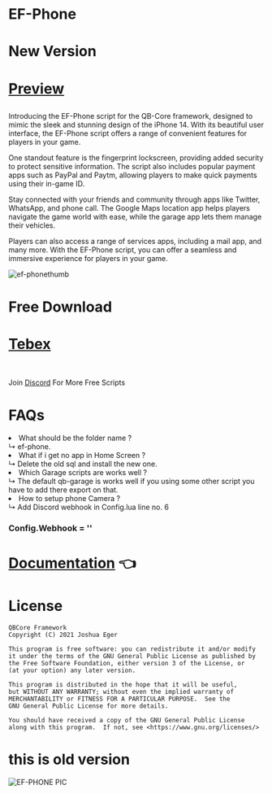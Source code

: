 <h1>EF-Phone</h1>

# New Version

<h1>
 

[Preview](https://www.youtube.com/watch?v=Q7o7AIv_wVI&t=4s)

</h1>

Introducing the EF-Phone script for the QB-Core framework, designed to mimic the sleek and stunning design of the iPhone 14. With its beautiful user interface, the EF-Phone script offers a range of convenient features for players in your game.

One standout feature is the fingerprint lockscreen, providing added security to protect sensitive information. The script also includes popular payment apps such as PayPal and Paytm, allowing players to make quick payments using their in-game ID.

Stay connected with your friends and community through apps like Twitter, WhatsApp, and phone call. The Google Maps location app helps players navigate the game world with ease, while the garage app lets them manage their vehicles.

Players can also access a range of services apps, including a mail app, and many more. With the EF-Phone script, you can offer a seamless and immersive experience for players in your game.
 

![ef-phonethumb](https://github.com/blastersuraj/ef-phone/assets/104319683/545c1961-4080-41f0-9a6a-5dd50bbc8db0)



<h1>Free Download</h1>

# [Tebex](https://ef-development.tebex.io/package/5639623)

<br>

Join [Discord](https://discord.gg/qzsRX7sMjU) For More Free Scripts <br>

# FAQs
<li>What should be the folder name ?</li>
  ↳ ef-phone.
<li>What if i get no app in Home Screen ? </li>
  ↳ Delete the old sql and install the new one.
<li>Which Garage scripts are works well ?</li>
  ↳ The default qb-garage is works well if you using some other script you have to add there export on that.
<li>How to setup phone Camera ?</li>
  ↳ Add Discord webhook in Config.lua line no. 6  <h3> Config.Webhook = '' </h3>

# [Documentation](https://efdevelopment.gitbook.io/ef-phone) 👈


# License


    QBCore Framework
    Copyright (C) 2021 Joshua Eger

    This program is free software: you can redistribute it and/or modify
    it under the terms of the GNU General Public License as published by
    the Free Software Foundation, either version 3 of the License, or
    (at your option) any later version.

    This program is distributed in the hope that it will be useful,
    but WITHOUT ANY WARRANTY; without even the implied warranty of
    MERCHANTABILITY or FITNESS FOR A PARTICULAR PURPOSE.  See the
    GNU General Public License for more details.

    You should have received a copy of the GNU General Public License
    along with this program.  If not, see <https://www.gnu.org/licenses/>


# this is old version
![EF-PHONE PIC](https://user-images.githubusercontent.com/104319683/233084085-719fbca7-e51c-4bed-b47a-23b117605c02.png)
